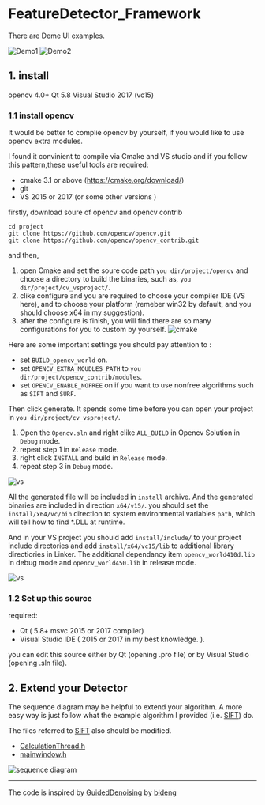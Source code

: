 # FeatureDetector_Framework

There are Deme UI examples.

![Demo1](screenshoot/DemoUI.png)
![Demo2](screenshoot/DemoUI2.png)

## 1. install

opencv 4.0+
Qt 5.8
Visual Studio 2017 (vc15)

### 1.1 install opencv

It would be better to complie opencv by yourself, if you would like to use opencv extra modules.

I found it convinient to compile via Cmake and VS studio and if you follow this pattern,these  useful tools are required:

- cmake 3.1 or above (https://cmake.org/download/)
- git
- VS 2015 or 2017 (or some other versions )

firstly, download soure of opencv and opencv contrib

```git
cd project
git clone https://github.com/opencv/opencv.git
git clone https://github.com/opencv/opencv_contrib.git
```

and then, 

1. open Cmake and set the soure code path
`you dir/project/opencv` and choose a directory to build the binaries, such as, `you dir/project/cv_vsproject/`. 
2. clike configure and you are required to choose your compiler IDE (VS here), and to choose your platform (remeber win32 by default, and you should choose x64 in my suggestion).
3. after the configure is finish, you will find there are so many configurations for you to custom by yourself.
![cmake](screenshoot/cmake.png)

Here are some important settings you should pay attention to :

- set `BUILD_opencv_world` on.
- set `OPENCV_EXTRA_MOUDLES_PATH` to `you dir/project/opencv_contrib/modules`.
- set `OPENCV_ENABLE_NOFREE` on if you want to use nonfree algorithms such as `SIFT` and `SURF`.

Then click generate. It spends some time before you can open your project in `you dir/project/cv_vsproject/`.

1. Open the `Opencv.sln` and right clike `ALL_BUILD`  in Opencv Solution in `Debug` mode. 
2. repeat step 1 in `Release` mode.
3. right click `INSTALL` and build in `Release` mode.
4. repeat step 3 in `Debug` mode.

![vs](screenshoot/vs.png)

All the generated file will be included in `install` archive. And the generated binaries are included in direction `x64/v15/`.
you should set the `install/x64/vc/bin` direction to system environmental variables `path`, which will tell how to find *.DLL at runtime.

And in your VS project you should add `install/include/` to your project include directories and add `install/x64/vc15/lib` to additional library directiories in Linker. The additional 
dependancy item `opencv_world410d.lib` in debug mode and `opencv_world450.lib` in release mode.

![vs](screenshoot/opencv_install.png)

### 1.2 Set up this source

required:

- Qt ( 5.8+ msvc 2015 or 2017 compiler)
- Visual Studio IDE ( 2015 or 2017 in my best knowledge. ).

 you can edit this source either by Qt (opening .pro file) or by Visual Studio (opening .sln file).

## 2. Extend your Detector

The sequence diagram may be helpful to extend your algorithm. A more easy way is just follow what the example algorithm I provided (i.e. [SIFT](algorithms\FeatureDetectorSIFT.cpp)) do.

The files referred to [SIFT](algorithms\FeatureDetectorSIFT.cpp) also should be modified.

- [CalculationThread.h](CalculationThread.h)
- [mainwindow.h](mainwindow.cpp)

![sequence diagram](screenshoot\sequence_diagram.png)

------------------------------
The code is inspired by [GuidedDenoising](https://github.com/bldeng/GuidedDenoising) by [bldeng](https://github.com/bldeng)